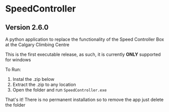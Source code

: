 # SpeedController
## Version 2.6.0
A python application to replace the functionality of the Speed Controller Box at the Calgary Climbing Centre 

This is the first executable release, as such, it is currently <b>ONLY</b> supported for windows

To Run:
1. Instal the .zip below
2. Extract the .zip to any location
3. Open the folder and run `SpeedController.exe`

That's it! There is no permanent installation so to remove the app just delete the folder